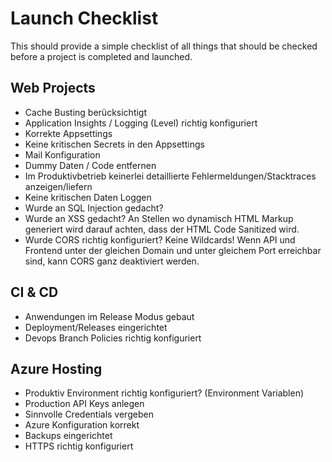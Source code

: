 # Launch Checklist
This should provide a simple checklist of all things that should be checked before a project is completed and launched.


## Web Projects
- Cache Busting berücksichtigt
- Application Insights / Logging (Level) richtig konfiguriert
- Korrekte Appsettings
- Keine kritischen Secrets in den Appsettings
- Mail Konfiguration
- Dummy Daten / Code entfernen
- Im Produktivbetrieb keinerlei detaillierte Fehlermeldungen/Stacktraces anzeigen/liefern
- Keine kritischen Daten Loggen
- Wurde an SQL Injection gedacht?
- Wurde an XSS gedacht? An Stellen wo dynamisch HTML Markup generiert wird darauf achten, dass der HTML Code Sanitized wird.
- Wurde CORS richtig konfiguriert? Keine Wildcards! Wenn API und Frontend unter der gleichen Domain und unter gleichem Port erreichbar sind, kann CORS ganz deaktiviert werden.

## CI & CD
- Anwendungen im Release Modus gebaut
- Deployment/Releases eingerichtet
- Devops Branch Policies richtig konfiguriert

## Azure Hosting
- Produktiv Environment richtig konfiguriert? (Environment Variablen)
- Production API Keys anlegen
- Sinnvolle Credentials vergeben
- Azure Konfiguration korrekt
- Backups eingerichtet
- HTTPS richtig konfiguriert





